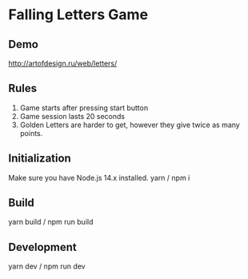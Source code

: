 # Falling Letters Game

## Demo
http://artofdesign.ru/web/letters/

## Rules

1. Game starts after pressing start button
2. Game session lasts 20 seconds
3. Golden Letters are harder to get, however they give twice as many points.

## Initialization

Make sure you have Node.js 14.x installed.
yarn / npm i

## Build

yarn build / npm run build

## Development

yarn dev / npm run dev
